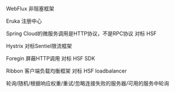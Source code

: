 



WebFlux 非阻塞框架

Eruka 注册中心



Spring Cloud的微服务调用是HTTP协议，不是RPC协议  对标 HSF



Hystrix 对标Sentiel限流框架

Foregin  屏蔽HTTP调用  对标 HSF SDK



Ribbon 客户端负载均衡框架  对标 HSF loadbalancer

轮询/随机/根据响应权重/重试/忽略连接失败的服务器/可用的服务中轮询